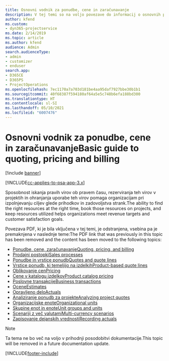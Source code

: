 ```yaml
---
title: Osnovni vodnik za ponudbe, cene in zaračunavanje
description: V tej temi so na voljo povezave do informacij o osnovnih ponudbah, cenah in zaračunavanju v aplikaciji Project Service Automation.
author: kfend
ms.custom:
- dyn365-projectservice
ms.date: 2/14/2019
ms.topic: article
ms.author: kfend
audience: Admin
search.audienceType:
- admin
- customizer
- enduser
search.app:
- D365CE
- D365PS
- ProjectOperations
ms.openlocfilehash: 7ec1170a7a703d181be4aa95daf7927bbe30b1b1
ms.sourcegitcommit: 40f68387f594180af64a5e5c748b6efa188bd300
ms.translationtype: HT
ms.contentlocale: sl-SI
ms.lasthandoff: 05/10/2021
ms.locfileid: "6007476"
---
```

# <a name="basic-guide-to-quoting-pricing-and-billing"></a><span data-ttu-id="b6ddc-103">Osnovni vodnik za ponudbe, cene in zaračunavanje</span><span class="sxs-lookup"><span data-stu-id="b6ddc-103">Basic guide to quoting, pricing and billing</span></span>

[!include [banner](../../includes/psa-now-project-operations.md)]

[!INCLUDE[cc-applies-to-psa-app-3.x](../../includes/cc-applies-to-psa-app-3x.md)]

<span data-ttu-id="b6ddc-104">Sposobnost iskanja pravih virov ob pravem času, rezerviranja teh virov v projektih in ohranjanja uporabe teh virov pomaga organizacijam pri izpolnjevanju ciljev glede prihodkov in zadovoljstva strank.</span><span class="sxs-lookup"><span data-stu-id="b6ddc-104">The ability to find the right resources at the right time, book those resources on projects, and keep resources utilized helps organizations meet revenue targets and customer satisfaction goals.</span></span> 

<span data-ttu-id="b6ddc-105">Povezava PDF, ki je bila vključena v tej temi, je odstranjena, vsebina pa je premaknjena v naslednje teme:</span><span class="sxs-lookup"><span data-stu-id="b6ddc-105">The PDF link that was previously in this topic has been removed and the content has been moved to the following topics:</span></span>

- [<span data-ttu-id="b6ddc-106">Ponudbe, cene, zaračunavanje</span><span class="sxs-lookup"><span data-stu-id="b6ddc-106">Quoting, pricing, and billing</span></span>](../quote-bill-price.md)
- [<span data-ttu-id="b6ddc-107">Prodajni postopki</span><span class="sxs-lookup"><span data-stu-id="b6ddc-107">Sales processes</span></span>](../basic-sales-process.md)
- [<span data-ttu-id="b6ddc-108">Ponudbe in vrstice ponudb</span><span class="sxs-lookup"><span data-stu-id="b6ddc-108">Quotes and quote lines</span></span>](../basic-quote-lines.md)
- [<span data-ttu-id="b6ddc-109">Vrstice ponudb, ki temeljijo na izdelkih</span><span class="sxs-lookup"><span data-stu-id="b6ddc-109">Product-based quote lines</span></span>](../product-based-quote-lines.md)
- [<span data-ttu-id="b6ddc-110">Oblikovanje cen</span><span class="sxs-lookup"><span data-stu-id="b6ddc-110">Pricing</span></span>](../basic-pricing.md)
- [<span data-ttu-id="b6ddc-111">Cene v katalogu izdelkov</span><span class="sxs-lookup"><span data-stu-id="b6ddc-111">Product catalog pricing</span></span>](../product-catalog-pricing.md)
- [<span data-ttu-id="b6ddc-112">Poslovne transakcije</span><span class="sxs-lookup"><span data-stu-id="b6ddc-112">Business transactions</span></span>](../basic-business-transactions.md)
- [<span data-ttu-id="b6ddc-113">Ocene</span><span class="sxs-lookup"><span data-stu-id="b6ddc-113">Estimates</span></span>](../estimates.md)
- [<span data-ttu-id="b6ddc-114">Opravljeno delo</span><span class="sxs-lookup"><span data-stu-id="b6ddc-114">Actuals</span></span>](../actuals.md)
- [<span data-ttu-id="b6ddc-115">Analiziranje ponudb za projekte</span><span class="sxs-lookup"><span data-stu-id="b6ddc-115">Analyzing project quotes</span></span>](../basic-analyzing-quotes.md)
- [<span data-ttu-id="b6ddc-116">Organizacijske enote</span><span class="sxs-lookup"><span data-stu-id="b6ddc-116">Organizational units</span></span>](../advanced-organizational.md)
- [<span data-ttu-id="b6ddc-117">Skupine enot in enote</span><span class="sxs-lookup"><span data-stu-id="b6ddc-117">Unit groups and units</span></span>](../advanced-units.md)
- [<span data-ttu-id="b6ddc-118">Scenariji z več valutami</span><span class="sxs-lookup"><span data-stu-id="b6ddc-118">Multi-currency scenarios</span></span>](../advanced-currency.md)
- [<span data-ttu-id="b6ddc-119">Zapisovanje dejanskih vrednosti</span><span class="sxs-lookup"><span data-stu-id="b6ddc-119">Recording actuals</span></span>](../advanced-actuals.md)

> [!NOTE]
> <span data-ttu-id="b6ddc-120">Ta tema ne bo več na voljo v prihodnji posodobitvi dokumentacije.</span><span class="sxs-lookup"><span data-stu-id="b6ddc-120">This topic will be removed in a future documentation update.</span></span> 


[!INCLUDE[footer-include](../../includes/footer-banner.md)]